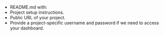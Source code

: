 - README.md with:
- Project setup instructions.
- Public URL of your project.
- Provide a project-specific username and password if we need to access your dashboard.

